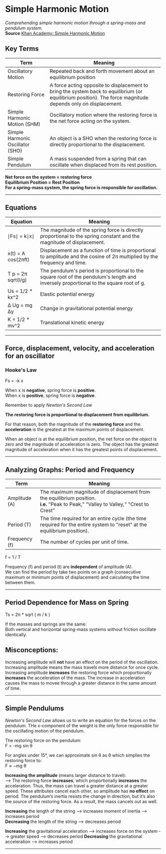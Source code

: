 # Simple Harmonic Motion
*Comprehending simple harmonic motion through a spring-mass and pendulum system.*  
**Source** [Khan Academy: Simple Harmonic Motion](https://www.khanacademy.org/science/ap-physics-1/simple-harmonic-motion-ap)  

## **Key Terms**

| Term | Meaning |
| ---- | ------- |
| Oscillatory Motion | Repeated back and forth movement about an equilibrium position |
| Restoring Force | A force acting opposite to displacement to bring the system back to equilibrium (or equilibrium position). The force magnitude depends only on displacement. |
| Simple Harmonic Motion (SHM) | Oscillatory motion where the restoring force is the net force acting on the system.
| Simple Harmonic Oscillator (SHO) | An object is a SHO when the restoring force is directly proportional to the displacement. |
| Simple Pendulum | A mass suspended from a spring that can oscillate when displaced from its rest position. |

**Net force on the system = restoring force**  
**Equilibrium Position = Rest Position**  
**For a spring-mass system, the spring force is responsible for oscillation.**

---
## **Equations**

| Equation | Meaning |
| -------- | ------- |
| ∣Fs​∣ = k∣x∣ | The magnitude of the spring force is directly proportional to the spring constant and the magnitude of displacement. |
| x(t) = A cos(2πft) | Displacement as a function of time is proportional to amplitude and the cosine of 2π multiplied by the frequency and time. |
| T p = 2π sqrt(l/g) | The pendulum's period is proportional to the square root of the pendulum's length and inversely proportional to the square root of g. |
| Us = 1/2 * kx^2 | Elastic potential energy |
| Δ Ug ​= mg Δy | Change in gravitational potential energy |
| K = 1/2 * mv^2 | Translational kinetic energy |

---

## Force, displacement, velocity, and acceleration for an oscillator

### **Hooke's Law**
Fs = -k x  

When x is **negative**, spring force is **positive**.  
When x is **positive**, spring force is **negative**.


Remember to apply *Newton's Second Law*  

**The restoring force is proportional to displacement from equilibrium.**  

For that reason, both the magnitude of the **restoring force** and the **acceleration** is the greatest at the maximum points of displacement.

When an object is at the equilibrium position, the net force on the object is zero and the magnitude of acceleration is zero.
The object has the greatest magnitude of acceleration when it has the greatest points of displacement.

---

## Analyzing Graphs: Period and Frequency

| Term | Meaning | 
| ---- | ------- |
| Amplitude (A) | The maximum magnitude of displacement from the equilibrium position.<br>**i.e.** "Peak to Peak,"  "Valley to Valley," "Crest to Crest" |
| Period (T) | The time required for an entire cycle (the time required for the entire system to "reset" at the equilibrium position). |
| Frequency (f) | The number of cycles per unit of time. |

f = 1 / T

Frequency (f) and period (t) are **independent** of amplitude (A).  
We can find the period by take two points on a graph (consecutive maximum or minimum points of displacement) and calculating the time between them.

---

## **Period Dependence for Mass on Spring**
Ts = 2π * sqrt ( m / k )
  
If the masses and springs are the same:  
Both vertical and horizontal spring-mass systems without friction oscillate identically.
    
## Misconceptions:

Increasing amplitude will **not** have an effect on the period of the oscillation.
Increasing amplitude means the mass travels more distance for once cycle.
Increasing amplitude **increases** the restoring force which proportionally **increases** the acceleration of the mass. The increase in acceleration causes the mass to movee through a greater distance in the same amount of time.

---

## **Simple Pendulums**

*Newton's Second Law* allows us to write an equation for the forces on the pendulum. THe x-component of the weight is the only force responsible for the oscillating motion of the pendulum.  

The restoring force on the pendulum:  
F = -mg sin θ  

For angles under 15°, we can approximate sin θ as θ which simplies the restoring force to:  
F ≈ −mg θ

 **Increasing the amplitude** (means larger distance to travel):      
 -->  The restoring force **increases**, which proportionally **increases** the acceleration. Thus, the mass can travel a greater distance at a greater speed. These attributes cancel each other, so amplitude has **no effect** on period. The pendulum’s inertia resists the change in direction, but it’s also the source of the restoring force. As a result, the mass cancels out as well. 

**Increasing** the length of the string --> increases moment of inertia --> increases period  
**Decreasing** the length of the string --> decreases period  

**Increasing** the gravitational acceleration --> increases force on the system --> greater speed --> decreases period
**Decreasing** the gravitational acceleration --> increases period  

---